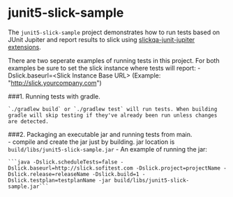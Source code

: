 # junit5-slick-sample

The `junit5-slick-sample` project demonstrates how to run tests based on JUnit
Jupiter and report results to slick using [slickqa-junit-jupiter extensions].  

[slickqa-junit-jupiter extensions]: https://github.com/slickqa/slickqa-junit-jupiter

There are two seperate examples of running tests in this project.  For both examples be sure to set the slick instance where tests will report: -Dslick.baseurl=\<Slick Instance Base URL> 
(Example: "http://slick.yourcompany.com")


###1.  Running tests with gradle.  
    
    `./gradlew build` or `./gradlew test` will run tests. When building gradle will skip testing if they've already been run unless changes are detected.
###2.  Packaging an executable jar and running tests from main.  
    - compile and create the jar just by building.  jar location is `build/libs/junit5-slick-sample.jar`
    - An example of running the jar: 
    
    ```java -Dslick.scheduleTests=false -Dslick.baseurl=http://slick.sofitest.com -Dslick.project=projectName -Dslick.release=releaseName -Dslick.build=1 -Dslick.testplan=testplanName -jar build/libs/junit5-slick-sample.jar```
